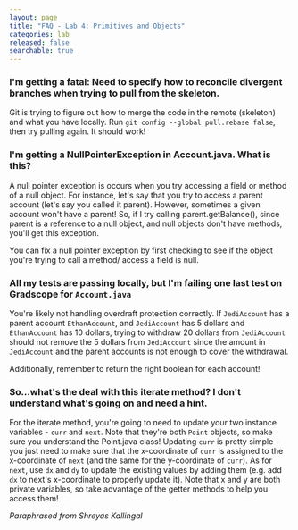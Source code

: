 ```yaml
---
layout: page
title: "FAQ - Lab 4: Primitives and Objects"
categories: lab
released: false
searchable: true
---
```

### I'm getting a fatal: Need to specify how to reconcile divergent branches when trying to pull from the skeleton.

Git is trying to figure out how to merge the code in the remote (skeleton)
and what you have locally. Run `git config --global pull.rebase false`,
then try pulling again. It should work!

### I'm getting a NullPointerException in Account.java. What is this?

A null pointer exception is occurs when you try accessing a field or method of a null object. 
For instance, let's say that you try to access a parent account (let's say you called it parent).
However, sometimes a given account won't have a parent! So, if I try calling parent.getBalance(), since
parent is a reference to a null object, and null objects don't have methods, you'll get this exception.

You can fix a null pointer exception by first checking to see if the object you're trying to call a method/
access a field is null.

### All my tests are passing locally, but I'm failing one last test on Gradscope for `Account.java`

You're likely not handling overdraft protection correctly. If `JediAccount` has a parent account `EthanAccount`, and
`JediAccount` has 5 dollars and `EthanAccount` has 10 dollars, trying to withdraw 20 dollars from `JediAccount` should not
remove the 5 dollars from `JediAccount` since the amount in `JediAccount` and the parent accounts is not enough to cover the withdrawal.

Additionally, remember to return the right boolean for each account!

### So...what's the deal with this iterate method? I don't understand what's going on and need a hint.

For the iterate method, you're going to need to update your two instance variables - `curr` and `next`.
Note that they're both `Point` objects, so make sure you understand the Point.java class! Updating `curr`
is pretty simple - you just need to make sure that the x-coordinate of `curr` is assigned to the
x-coordinate of `next` (and the same for the y-coordinate of `curr`). As for `next`, use `dx` and `dy` to update
the existing values by adding them (e.g. add `dx` to next's x-coordinate to properly update it).
Note that x and y are both private variables, so take advantage of the getter methods to help you access them!

<cite>Paraphrased from Shreyas Kallingal</cite>

